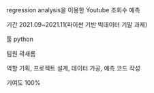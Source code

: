 regression analysis을 이용한 Youtube 조회수 예측

기간 2021.09~2021.11(파이썬 기반 빅데이터 기말 과제)

툴 python

팀원 곽새롬

역할 기획, 프로젝트 설계, 데이터 가공, 예측 코드 작성

기여도 100%
